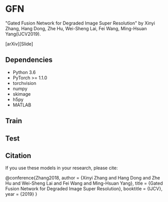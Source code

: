 # GFN
"Gated Fusion Network for Degraded Image Super Resolution" by Xinyi Zhang, Hang Dong, Zhe Hu, Wei-Sheng Lai, Fei Wang, Ming-Hsuan Yang(IJCV2019).

[arXiv][Slide]

## Dependencies
* Python 3.6
* PyTorch >= 1.1.0
* torchvision
* numpy
* skimage
* h5py
* MATLAB
## Train
## Test

## Citation
If you use these models in your research, please cite:

@conference{Zhang2018,
	author = {Xinyi Zhang and Hang Dong and Zhe Hu and Wei-Sheng Lai and Fei Wang and Ming-Hsuan Yang},
	title = {Gated Fusion Network for Degraded Image Super Resolution},
	booktitle = {IJCV},
	year = {2019}
}
